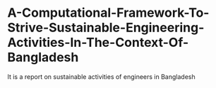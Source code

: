 # A-Computational-Framework-To-Strive-Sustainable-Engineering-Activities-In-The-Context-Of-Bangladesh
It is a report on sustainable activities of engineers in Bangladesh 
